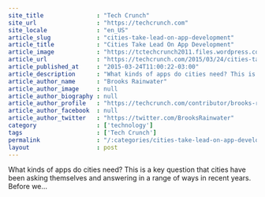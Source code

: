 ```yaml
---
site_title               : "Tech Crunch"
site_url                 : "https://techcrunch.com"
site_locale              : "en_US"
article_slug             : "cities-take-lead-on-app-development"
article_title            : "Cities Take Lead On App Development"
article_image            : "https://tctechcrunch2011.files.wordpress.com/2015/03/municipal-icons.png?w=764&h=400&crop=1"
article_url              : "https://techcrunch.com/2015/03/24/cities-take-lead-on-app-development/"
article_published_at     : "2015-03-24T11:00:22-03:00"
article_description      : "What kinds of apps do cities need? This is a key question that cities have been asking themselves and answering in a range of ways in recent years. Before we..."
article_author_name      : "Brooks Rainwater"
article_author_image     : null
article_author_biography : null
article_author_profile   : "https://techcrunch.com/contributor/brooks-rainwater/"
article_author_facebook  : null
article_author_twitter   : "https://twitter.com/BrooksRainwater"
category                 : ['technology']
tags                     : ['Tech Crunch']
permalink                : "/:categories/cities-take-lead-on-app-development/"
layout                   : post
---
```


What kinds of apps do cities need? This is a key question that cities have been asking themselves and answering in a range of ways in recent years. Before we...
